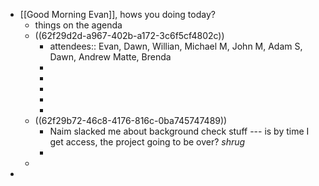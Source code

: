 - [[Good Morning Evan]], hows you doing today?
	- things on the agenda
	- ((62f29d2d-a967-402b-a172-3c6f5cf4802c))
		- attendees:: Evan, Dawn, Willian, Michael M, John M, Adam S, Dawn, Andrew Matte, Brenda
		-
		-
		-
		-
		-
	- ((62f29b72-46c8-4176-816c-0ba745747489))
		- Naim slacked me about background check stuff --- is by time I get access, the project going to be over? *shrug*
		-
	-
-